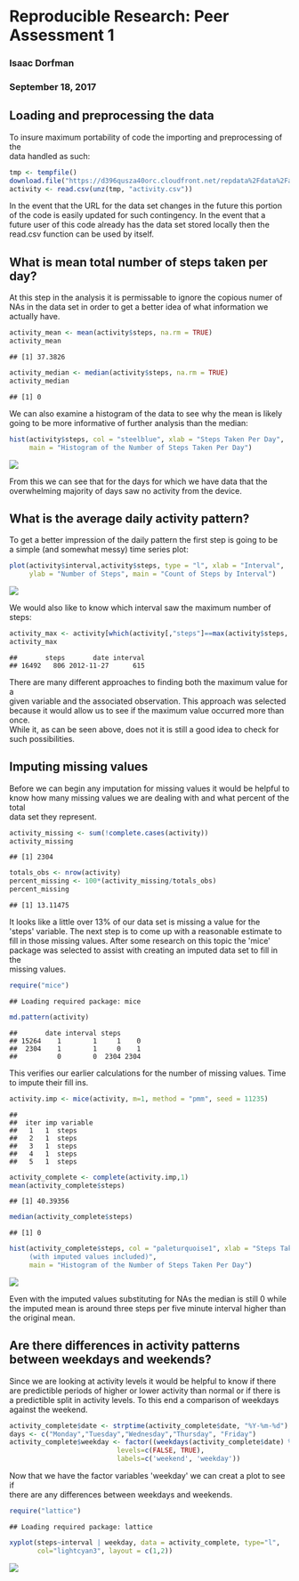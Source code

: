 # Reproducible Research: Peer Assessment 1


### Isaac Dorfman
### September 18, 2017

## Loading and preprocessing the data

To insure maximum portability of code the importing and preprocessing of the  
data handled as such:


```r
tmp <- tempfile()
download.file("https://d396qusza40orc.cloudfront.net/repdata%2Fdata%2Factivity.zip",tmp)
activity <- read.csv(unz(tmp, "activity.csv"))
```

In the event that the URL for the data set changes in the future this portion  
of the code is easily updated for such contingency.  In the event that a  
future user of this code already has the data set stored locally then the  
read.csv function can be used by itself.

## What is mean total number of steps taken per day?

At this step in the analysis it is permissable to ignore the copious numer of  
NAs in the data set in order to get a better idea of what information we  
actually have.


```r
activity_mean <- mean(activity$steps, na.rm = TRUE)
activity_mean
```

```
## [1] 37.3826
```

```r
activity_median <- median(activity$steps, na.rm = TRUE)
activity_median
```

```
## [1] 0
```

We can also examine a histogram of the data to see why the mean is likely  
going to be more informative of further analysis than the median:


```r
hist(activity$steps, col = "steelblue", xlab = "Steps Taken Per Day",
     main = "Histogram of the Number of Steps Taken Per Day")
```

![](figure/plot1.pngunnamed-chunk-3-1.png)<!-- -->

From this we can see that for the days for which we have data that the  
overwhelming majority of days saw no activity from the device.

## What is the average daily activity pattern?

To get a better impression of the daily pattern the first step is going to be  
a simple (and somewhat messy) time series plot:


```r
plot(activity$interval,activity$steps, type = "l", xlab = "Interval", 
     ylab = "Number of Steps", main = "Count of Steps by Interval")
```

![](figure/plot2.pngunnamed-chunk-4-1.png)<!-- -->

We would also like to know which interval saw the maximum number of steps:


```r
activity_max <- activity[which(activity[,"steps"]==max(activity$steps, na.rm = TRUE)),]
activity_max
```

```
##       steps       date interval
## 16492   806 2012-11-27      615
```

There are many different approaches to finding both the maximum value for a  
given variable and the associated observation.  This approach was selected  
because it would allow us to see if the maximum value occurred more than once.  
While it, as can be seen above, does not it is still a good idea to check for  
such possibilities.

## Imputing missing values

Before we can begin any imputation for missing values it would be helpful to  
know how many missing values we are dealing with and what percent of the total  
data set they represent.


```r
activity_missing <- sum(!complete.cases(activity))
activity_missing
```

```
## [1] 2304
```

```r
totals_obs <- nrow(activity)
percent_missing <- 100*(activity_missing/totals_obs)
percent_missing
```

```
## [1] 13.11475
```

It looks like a little over 13% of our data set is missing a value for the  
'steps' variable.  The next step is to come up with a reasonable estimate to  
fill in those missing values.  After some research on this topic the 'mice'  
package was selected to assist with creating an imputed data set to fill in the  
missing values.




```r
require("mice")
```

```
## Loading required package: mice
```

```r
md.pattern(activity)
```

```
##       date interval steps     
## 15264    1        1     1    0
##  2304    1        1     0    1
##          0        0  2304 2304
```

This verifies our earlier calculations for the number of missing values.  Time  
to impute their fill ins.  


```r
activity.imp <- mice(activity, m=1, method = "pmm", seed = 11235)
```

```
## 
##  iter imp variable
##   1   1  steps
##   2   1  steps
##   3   1  steps
##   4   1  steps
##   5   1  steps
```

```r
activity_complete <- complete(activity.imp,1)
mean(activity_complete$steps)
```

```
## [1] 40.39356
```

```r
median(activity_complete$steps)
```

```
## [1] 0
```


```r
hist(activity_complete$steps, col = "paleturquoise1", xlab = "Steps Taken Per Day 
     (with imputed values included)",
     main = "Histogram of the Number of Steps Taken Per Day")
```

![](figure/plot3.pngunnamed-chunk-10-1.png)<!-- -->

Even with the imputed values substituting for NAs the median is still 0 while  
the imputed mean is around three steps per five minute interval higher than  
the original mean.

## Are there differences in activity patterns between weekdays and weekends?

Since we are looking at activity levels it would be helpful to know if there  
are predictible periods of higher or lower activity than normal or if there is  
a predictible split in activity levels.  To this end a comparison of weekdays  
against the weekend.


```r
activity_complete$date <- strptime(activity_complete$date, "%Y-%m-%d")
days <- c("Monday","Tuesday","Wednesday","Thursday", "Friday")
activity_complete$weekday <- factor((weekdays(activity_complete$date) %in% days), 
                           levels=c(FALSE, TRUE), 
                           labels=c('weekend', 'weekday'))
```

Now that we have the factor variables 'weekday' we can creat a plot to see if  
there are any differences between weekdays and weekends.


```r
require("lattice")
```

```
## Loading required package: lattice
```

```r
xyplot(steps~interval | weekday, data = activity_complete, type="l", 
       col="lightcyan3", layout = c(1,2))
```

![](figure/plot4.pngunnamed-chunk-12-1.png)<!-- -->
